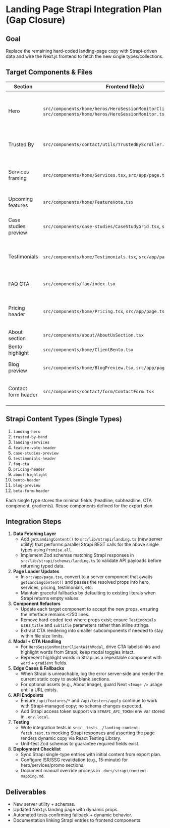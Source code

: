 # Landing Page Strapi Integration Plan (Gap Closure)

## Goal
Replace the remaining hard-coded landing-page copy with Strapi-driven data and wire the Next.js frontend to fetch the new single types/collections.

## Target Components & Files
| Section | Frontend file(s) | Current issue |
| --- | --- | --- |
| Hero | `src/components/home/heros/HeroSessionMonitorClientWithModal.tsx`, `src/components/home/heros/HeroSessionMonitor.tsx` | Literal headline, badge, CTA copy, highlight words, and modal behavior baked into component. |
| Trusted By | `src/components/contact/utils/TrustedByScroller.tsx` | Marquee header locked to "Beta Testers" with no prop override. |
| Services framing | `src/components/home/Services.tsx`, `src/app/page.tsx` | Component-level defaults and page-level strings diverge from data layer. |
| Upcoming features | `src/components/home/FeatureVote.tsx` | Section header/subheader literals. |
| Case studies preview | `src/components/case-studies/CaseStudyGrid.tsx`, `src/app/page.tsx` | Component defaults supply live copy; landing relies on fallback. |
| Testimonials | `src/components/home/Testimonials.tsx`, `src/app/page.tsx` | Component ignores passed props and renders hard-coded strings. |
| FAQ CTA | `src/components/faq/index.tsx` | Beta tester CTA paragraph/button embedded in JSX. |
| Pricing header | `src/components/home/Pricing.tsx`, `src/app/page.tsx` | Section title/subtitle literals and CTA metadata inside pricing cards. |
| About section | `src/components/about/AboutUsSection.tsx` | Entire layout static. |
| Bento highlight | `src/components/home/ClientBento.tsx` | Title/subtitle defaults. |
| Blog preview | `src/components/home/BlogPreview.tsx`, `src/app/page.tsx` | Title fallback vs. inline override mismatch. |
| Contact form header | `src/components/contact/form/ContactForm.tsx` | Header copy hard-coded within form container. |

## Strapi Content Types (Single Types)
1. `landing-hero`
2. `trusted-by-band`
3. `landing-services`
4. `feature-vote-header`
5. `case-studies-preview`
6. `testimonials-header`
7. `faq-cta`
8. `pricing-header`
9. `about-highlight`
10. `bento-header`
11. `blog-preview`
12. `beta-form-header`

Each single type stores the minimal fields (headline, subheadline, CTA component, gradients). Reuse components defined for the export plan.

## Integration Steps
1. **Data Fetching Layer**
   - Add `getLandingContent()` to `src/lib/strapi/landing.ts` (new server utility) that performs parallel Strapi REST calls for the above single types using `Promise.all`.
   - Implement Zod schemas matching Strapi responses in `src/lib/strapi/schemas/landing.ts` to validate API payloads before returning typed data.
2. **Page Loader Updates**
   - In `src/app/page.tsx`, convert to a server component that awaits `getLandingContent()` and passes the resolved props into hero, services, pricing, testimonials, etc.
   - Maintain graceful fallbacks by defaulting to existing literals when Strapi returns empty values.
3. **Component Refactors**
   - Update each target component to accept the new props, ensuring the interface remains <250 lines.
   - Remove hard-coded text where props exist; ensure `Testimonials` uses `title` and `subtitle` parameters rather than inline strings.
   - Extract CTA rendering into smaller subcomponents if needed to stay within file size limits.
4. **Modal + CTA Handling**
   - For `HeroSessionMonitorClientWithModal`, drive CTA labels/links and highlight words from Strapi; keep modal toggles intact.
   - Represent highlight words in Strapi as a repeatable component with `word` + `gradient` fields.
5. **Edge Cases & Fallbacks**
   - When Strapi is unreachable, log the error server-side and render the current static copy to avoid blank sections.
   - For optional assets (e.g., About image), guard Next `<Image />` usage until a URL exists.
6. **API Endpoints**
   - Ensure `/api/features/*` and `/api/testers/apply` continue to work with Strapi-managed copy; no schema changes expected.
   - Add Strapi access token support via `STRAPI_API_TOKEN` env var stored in `.env.local`.
7. **Testing**
   - Write integration tests in `src/__tests__/landing-content-fetch.test.ts` mocking Strapi responses and asserting the page renders dynamic copy via React Testing Library.
   - Unit-test Zod schemas to guarantee required fields exist.
8. **Deployment Checklist**
   - Sync Strapi single-type entries with initial content from export plan.
   - Configure ISR/SSG revalidation (e.g., 15-minute) for hero/services/promo sections.
   - Document manual override process in `_docs/strapi/content-mapping.md`.

## Deliverables
- New server utility + schemas.
- Updated Next.js landing page with dynamic props.
- Automated tests confirming fallback + dynamic behavior.
- Documentation linking Strapi entries to frontend components.
